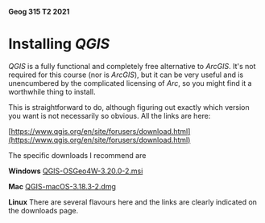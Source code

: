 **Geog 315 T2 2021**

# Installing _QGIS_
_QGIS_ is a fully functional and completely free alternative to _ArcGIS_. It's not required for this course (nor is _ArcGIS_), but it can be very useful and is unencumbered by the complicated licensing of _Arc_, so you might find it a worthwhile thing to install.

This is straightforward to do, although figuring out exactly which version you want is not necessarily so obvious. All the links are here:

[https://www.qgis.org/en/site/forusers/download.html](https://www.qgis.org/en/site/forusers/download.html)

The specific downloads I recommend are

**Windows** [QGIS-OSGeo4W-3.20.0-2.msi](https://qgis.org/downloads/QGIS-OSGeo4W-3.20.0-2.msi)

**Mac** [QGIS-macOS-3.18.3-2.dmg](https://www.kyngchaos.com/files/software/qgis/QGIS-macOS-3.18.3-2.dmg)

**Linux** There are several flavours here and the links are clearly indicated on the downloads page.
